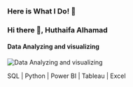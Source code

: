 ### Here is What I Do!  👋


### Hi there 👋, Huthaifa Alhamad
#### Data Analyzing and visualizing
![Data Analyzing and visualizing](https://app.powerbi.com/groups/me/dashboards/70e9bf2c-2641-4e8e-8f65-980544143173)


SQL | Python | Power BI | Tableau | Excel 


 



